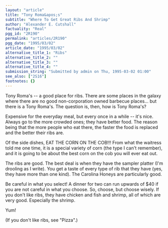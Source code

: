 ```yaml
---
layout: "article"
title: "Tony Roma&apos;s"
subtitle: "Where To Get Great Ribs And Shrimp"
author: "Alexander E. Cutshall"
factuality: "Real"
pgg_id: "2R190"
permalink: "articles/2R190"
pgg_date: "1995/03/02"
article_date: "1995/03/02"
alternative_title_1: "Ribs"
alternative_title_2: ""
alternative_title_3: ""
alternative_title_4: ""
submission_string: "Submitted by admin on Thu, 1995-03-02 01:00"
see_also: ["2S16"]
footnotes: {}
---
```

<div>
<p>Tony Roma's -- a good place for ribs. There are some places in the galaxy where there are no good non-corporation owned barbecue places... but there is a Tony Roma's. The question is, then, how is Tony Roma's?</p>
<p>Expensive for the everyday meal, but every once in a while -- it's nice. Always go to the more crowded ones; they have better food. The reason being that the more people who eat there, the faster the food is replaced and the better their ribs are.</p>
<p>Of the side dishes, EAT THE CORN ON THE COB!!! From what the waitress told me one time, it is a special variety of corn (the type I can't remember), and it is going to be about the best corn on the cob you will ever eat out.</p>
<p>The ribs are good. The best deal is when they have the sampler platter (I'm drooling as I write). You get a taste of every type of rib that they have (yes, they have more than one kind). The Carolina Honeys are particularly good.</p>
<p>Be careful in what you select! A dinner for two can run upwards of $40 if you are not careful in what you choose. So, choose, but choose wisely. If you don't like ribs, they have chicken and fish and shrimp, all of which are very good. Especially the shrimp.</p>
<p>Yum!</p>
<p>(If you don't like ribs, see "Pizza".)</p>
</div>
